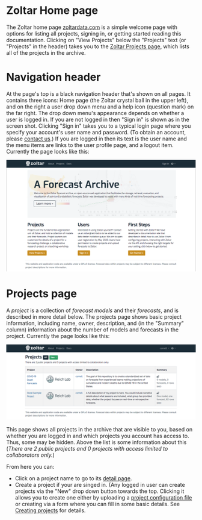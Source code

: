 # Zoltar Home page

The Zoltar home page [zoltardata.com](https://www.zoltardata.com/) is a simple welcome page with options for listing all projects, signing in, or getting started reading this documentation. Clicking on "View Projects" below the "Projects" text (or "Projects" in the header) takes you to the [Zoltar Projects page](https://www.zoltardata.com/projects), which lists all of the projects in the archive.


# Navigation header

At the page's top is a black navigation header that's shown on all pages. It contains three icons: Home page (the Zoltar crystal ball in the upper left), and on the right a user drop down menu and a help icon (question mark) on the far right. The drop down menu's appearance depends on whether a user is logged in. If you are not logged in then "Sign in" is shown as in the screen shot. Clicking "Sign in" takes you to a typical login page where you specify your account's user name and password. (To obtain an account, please [contact us](index.md#contact).) If you are logged in then its text is the user name and the menu items are links to the user profile page, and a logout item. Currently the page looks like this:

![Zoltar Home page](img/home-page.png "Zoltar Home page")


# Projects page

A *project* is a collection of *forecast models* and their *forecasts*, and is described in more detail below. The projects page shows basic project information, including name, owner, description, and (in the "Summary" column) information about the number of models and forecasts in the project. Currently the page looks like this:

![Zoltar Projects page](img/projects-page.png "Zoltar Projects page")


This page shows all projects in the archive that are visible to you, based on whether you are logged in and which projects you account has access to. Thus, some may be hidden. Above the list is some information about this (_There are 2 public projects and 0 projects with access limited to collaborators only._)


From here you can:

- Click on a project name to go to its [detail page](ProjectDetailPage.md).
- Create a project if your are singed in. (Any logged in user can create projects via the "New" drop down button towards the top. Clicking it allows you to create one either by uploading a [project configuration file](FileFormats.md#project-creation-configuration-json) or creating via a form where you can fill in some basic details. See [Creating projects](Projects.md) for details.
